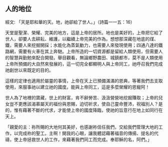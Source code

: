 ## 人的地位 ##

經文: 「天是耶和華的天。地，祂卻給了世人。」（詩篇一一五：16）



天堂是聖潔、榮耀、完美的地方，這是上帝的居所。地也是美好的，上帝把它給了世人，卻要人去耕耘、維護，以繼續上帝完美的作為。想想那深藏在地底的煤、鐵，需要人來挖掘開採；水能化為蒸氣動力，也需要人來發現使用；四通八達的鐵路網，需要有火車在其上奔馳。上帝所造的一切資源都是留給人類使用，但需要人的智慧與勤勉來配合開發。舉目觀看，無論鄉野農田、城鎮都市，莫不是人類使用上帝所預備的大自然來發展的，這一切完全都顯明人與上帝同工，祂呼召我們完成祂創世以來既定的目的。

這樣的定律也適用於屬靈的事情，上帝在天上已預備滿滿的恩典，等著我們去支取使用，來服事祂以建立祂的國度。能與上帝同工，這是多麼榮耀的恩寵阿！

世人為了地裡的寶藏，世上的財富，肯不辭勞苦、汲汲營營地挖掘賺取；上帝的兒女豈不更應該渴慕屬天的福份與恩賜，迫切祈求，使自己靈命豐沛，祝福別人？是的，惟有藉著不斷的代求，才能使上帝的國度降臨，使祂的旨意行在地上如同行在天上。

「親愛的主：祢所賜的大地何其美好，也感謝祢信任我們，交給我們管理大地的工作，以完成祢的聖工。主啊！開我的心眼，讓我體認藉著福音的傳揚、提名的代禱，使上帝拯救世人的工作，來藉著我們同工而完成。奉耶穌的名，阿們。」